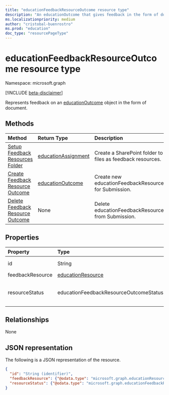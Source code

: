 ```yaml
---
title: "educationFeedbackResourceOutcome resource type"
description: "An educationOutcome that gives feedback in the form of document."
ms.localizationpriority: medium
author: "cristobal-buenrostro"
ms.prod: "education"
doc_type: "resourcePageType"
---
```


# educationFeedbackResourceOutcome resource type

Namespace: microsoft.graph

[!INCLUDE [beta-disclaimer](../../includes/beta-disclaimer.md)]

Represents feedback on an [educationOutcome](educationoutcome.md) object in the form of document.

## Methods

| Method       | Return Type | Description |
|:-------------|:------------|:------------|
| [Setup Feedback Resources Folder](../api/educationassignment-setupfeedbackresourcesfolder.md) | [educationAssignment](educationassignment.md) | Create a SharePoint folder to upload files as feedback resources. |
| [Create Feedback Resource Outcome](../api/educationsubmission-post-feedbackresource.md) | [educationOutcome](educationoutcome.md) | Create new educationFeedbackResourceOutcome for Submission. |
| [Delete Feedback Resource Outcome](../api/educationsubmissionfeedbackresource-delete.md) | None | Delete educationFeedbackResourceOutcome from Submission. |

## Properties

| Property     | Type        | Description |
|:-------------|:------------|:------------|
|id|String|Unique identifier for the educationFeedbackResourceOutcome.|
|feedbackResource|[educationResource](educationResource.md)|The actual feedback resource.|
|resourceStatus|educationFeedbackResourceOutcomeStatus|The possible values are: `notPublished`, `pendingPublish`, `published`, `failedPublish`, and `unknownFutureValue`.|

## Relationships

None

## JSON representation

The following is a JSON representation of the resource.

<!-- {
  "blockType": "resource",
  "optionalProperties": [

  ],
  "@odata.type": "microsoft.graph.educationFeedbackResourceOutcome",
  "keyProperty": "id"
}-->

```json
{
  "id": "String (identifier)",
  "feedbackResource": {"@odata.type": "microsoft.graph.educationResource"},
  "resourceStatus": {"@odata.type": "microsoft.graph.educationFeedbackResourceOutcomeStatus"}
}
```

<!-- uuid: 16cd6b66-4b1a-43a1-adaf-3a886856ed98
2022-05-05 14:57:30 UTC -->
<!-- {
  "type": "#page.annotation",
  "description": "educationFeedbackResourceOutcome resource",
  "keywords": "",
  "section": "documentation",
  "tocPath": ""
}-->

